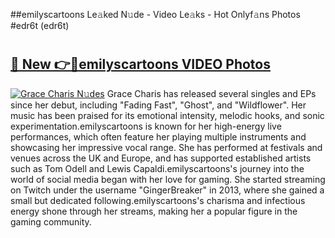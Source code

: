 ##emilyscartoons Le𝚊ked N𝚞de - Video Le𝚊ks - Hot Onlyf𝚊ns Photos #edr6t (edr6t)

# <h2><a href="https://mediaupload.pro?title=emilyscartoons&ref=9FEB">🔗 New 👉🔴emilyscartoons VIDEO Photos</a></h2>

[![Grace Charis N𝚞des](https://i.imgur.com/rIISA9y.gif)](https://mediaupload.pro?title=emilyscartoons&ref=9FEB)
Grace Charis has released several singles and EPs since her debut, including "Fading Fast", "Ghost", and "Wildflower". Her music has been praised for its emotional intensity, melodic hooks, and sonic experimentation.emilyscartoons is known for her high-energy live performances, which often feature her playing multiple instruments and showcasing her impressive vocal range. She has performed at festivals and venues across the UK and Europe, and has supported established artists such as Tom Odell and Lewis Capaldi.emilyscartoons's journey into the world of social media began with her love for gaming. She started streaming on Twitch under the username "GingerBreaker" in 2013, where she gained a small but dedicated following.emilyscartoons's charisma and infectious energy shone through her streams, making her a popular figure in the gaming community.